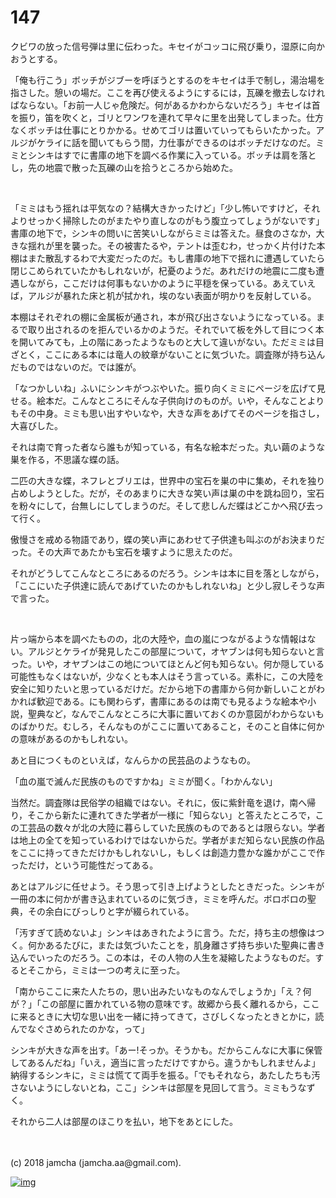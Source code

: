 # 147

クビワの放った信号弾は里に伝わった。キセイがコッコに飛び乗り，湿原に向かおうとする。  

「俺も行こう」ボッチがジブーを呼ぼうとするのをキセイは手で制し，湯治場を指さした。憩いの場だ。ここを再び使えるようにするには，瓦礫を撤去しなければならない。「お前一人じゃ危険だ。何があるかわからないだろう」キセイは首を振り，笛を吹くと，ゴリとワンワを連れて早々に里を出発してしまった。仕方なくボッチは仕事にとりかかる。せめてゴリは置いていってもらいたかった。アルジがケライに話を聞いてもらう間，力仕事ができるのはボッチだけなのだ。ミミとシンキはすでに書庫の地下を調べる作業に入っている。ボッチは肩を落とし，先の地震で散った瓦礫の山を拾うところから始めた。  

<br>  

「ミミはもう揺れは平気なの？結構大きかったけど」「少し怖いですけど，それよりせっかく掃除したのがまたやり直しなのがもう腹立ってしょうがないです」書庫の地下で，シンキの問いに苦笑いしながらミミは答えた。昼食のさなか，大きな揺れが里を襲った。その被害たるや，テントは歪むわ，せっかく片付けた本棚はまた散乱するわで大変だったのだ。もし書庫の地下で揺れに遭遇していたら閉じこめられていたかもしれないが，杞憂のようだ。あれだけの地震に二度も遭遇しながら，ここだけは何事もないかのように平穏を保っている。あえていえば，アルジが暴れた床と机が拭かれ，埃のない表面が明かりを反射している。  

本棚はそれぞれの棚に金属板が通され，本が飛び出さないようになっている。まるで取り出されるのを拒んでいるかのようだ。それでいて板を外して目につく本を開いてみても，上の階にあったようなものと大して違いがない。ただミミは目ざとく，ここにある本には竜人の紋章がないことに気づいた。調査隊が持ち込んだものではないのだ。では誰が。  

「なつかしいね」ふいにシンキがつぶやいた。振り向くミミにページを広げて見せる。絵本だ。こんなところにそんな子供向けのものが。いや，そんなことよりもその中身。ミミも思い出すやいなや，大きな声をあげてそのページを指さし，大喜びした。  

それは南で育った者なら誰もが知っている，有名な絵本だった。丸い繭のような巣を作る，不思議な蝶の話。  

二匹の大きな蝶，ネフレとブリエは，世界中の宝石を巣の中に集め，それを独り占めしようとした。だが，そのあまりに大きな笑い声は巣の中を跳ね回り，宝石を粉々にして，台無しにしてしまうのだ。そして悲しんだ蝶はどこかへ飛び去って行く。  

傲慢さを戒める物語であり，蝶の笑い声にあわせて子供達も叫ぶのがお決まりだった。その大声であたかも宝石を壊すように思えたのだ。  

それがどうしてこんなところにあるのだろう。シンキは本に目を落としながら，「ここにいた子供達に読んであげていたのかもしれないね」と少し寂しそうな声で言った。  

<br>  

片っ端から本を調べたものの，北の大陸や，血の嵐につながるような情報はない。アルジとケライが発見したこの部屋について，オヤブンは何も知らないと言った。いや，オヤブンはこの地についてほとんど何も知らない。何か隠している可能性もなくはないが，少なくとも本人はそう言っている。素朴に，この大陸を安全に知りたいと思っているだけだ。だから地下の書庫から何か新しいことがわかれば歓迎である。にも関わらず，書庫にあるのは南でも見るような絵本や小説，聖典など，なんでこんなところに大事に置いておくのか意図がわからないものばかりだ。むしろ，そんなものがここに置いてあること，そのこと自体に何かの意味があるのかもしれない。  

あと目につくものといえば，なんらかの民芸品のようなもの。  

「血の嵐で滅んだ民族のものですかね」ミミが聞く。「わかんない」  

当然だ。調査隊は民俗学の組織ではない。それに，仮に紫針竜を退け，南へ帰り，そこから新たに連れてきた学者が一様に「知らない」と答えたところで，この工芸品の数々が北の大陸に暮らしていた民族のものであるとは限らない。学者は地上の全てを知っているわけではないからだ。学者がまだ知らない民族の作品をここに持ってきただけかもしれないし，もしくは創造力豊かな誰かがここで作っただけ，という可能性だってある。  

あとはアルジに任せよう。そう思って引き上げようとしたときだった。シンキが一冊の本に何かが書き込まれているのに気づき，ミミを呼んだ。ボロボロの聖典，その余白にびっしりと字が綴られている。  

「汚すぎて読めないよ」シンキはあきれたように言う。ただ，持ち主の想像はつく。何かあるたびに，または気づいたことを，肌身離さず持ち歩いた聖典に書き込んでいったのだろう。この本は，その人物の人生を凝縮したようなものだ。するとそこから，ミミは一つの考えに至った。  

「南からここに来た人たちの，思い出みたいなものなんでしょうか」「え？何が？」「この部屋に置かれている物の意味です。故郷から長く離れるから，ここに来るときに大切な思い出を一緒に持ってきて，さびしくなったときとかに，読んでなぐさめられたのかな，って」  

シンキが大きな声を出す。「あー!そっか。そうかも。だからこんなに大事に保管してあるんだね」「いえ，適当に言っただけですから。違うかもしれませんよ」納得するシンキに，ミミは慌てて両手を振る。「でもそれなら，あたしたちも汚さないようにしないとね，ここ」シンキは部屋を見回して言う。ミミもうなずく。  

それから二人は部屋のほこりを払い，地下をあとにした。  

<br>  
<br>  
(c) 2018 jamcha (jamcha.aa@gmail.com).  

[![img](http://i.creativecommons.org/l/by-nc-sa/4.0/88x31.png)](http://creativecommons.org/licenses/by-nc-sa/4.0/deed)